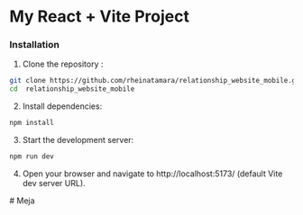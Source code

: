 # My React + Vite Project

### Installation
1. Clone the repository :

```bash
git clone https://github.com/rheinatamara/relationship_website_mobile.git
cd  relationship_website_mobile
```


2. Install dependencies:
```bash
npm install
```
3. Start the development server:
```bash
npm run dev
```
4. Open your browser and navigate to http://localhost:5173/ (default Vite dev server URL).


#   M e j a  
 